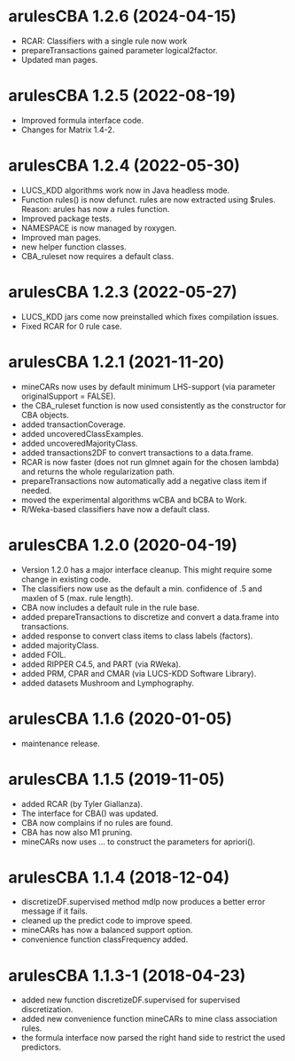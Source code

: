 # arulesCBA 1.2.6 (2024-04-15)

* RCAR: Classifiers with a single rule now work
* prepareTransactions gained parameter logical2factor.
* Updated man pages.

# arulesCBA 1.2.5 (2022-08-19)

* Improved formula interface code.
* Changes for Matrix 1.4-2.

# arulesCBA 1.2.4 (2022-05-30)

* LUCS_KDD algorithms work now in Java headless mode.
* Function rules() is now defunct. rules are now extracted using $rules. Reason: arules has now a rules function.
* Improved package tests.
* NAMESPACE is now managed by roxygen.
* Improved man pages.
* new helper function classes.
* CBA_ruleset now requires a default class.

# arulesCBA 1.2.3 (2022-05-27)
* LUCS_KDD jars come now preinstalled which fixes compilation issues.
* Fixed RCAR for 0 rule case.

# arulesCBA 1.2.1 (2021-11-20)
* mineCARs now uses by default minimum LHS-support (via parameter originalSupport = FALSE).
* the CBA_ruleset function is now used consistently as the constructor for CBA objects.
* added transactionCoverage.
* added uncoveredClassExamples.
* added uncoveredMajorityClass.
* added transactions2DF to convert transactions to a data.frame.
* RCAR is now faster (does not run glmnet again for the chosen lambda) and returns the whole regularization path.
* prepareTransactions now automatically add a negative class item if needed.
* moved the experimental algorithms wCBA and bCBA to Work.
* R/Weka-based classifiers have now a default class.


# arulesCBA 1.2.0 (2020-04-19)
* Version 1.2.0 has a major interface cleanup. This might require some change in existing code.
* The classifiers now use as the default a min. confidence of .5 and maxlen of 5 (max. rule length). 
* CBA now includes a default rule in the rule base.
* added prepareTransactions to discretize and convert a data.frame into transactions. 
* added response to convert class items to class labels (factors).
* added majorityClass.
* added FOIL.
* added RIPPER C4.5, and PART (via RWeka).
* added PRM, CPAR and CMAR (via LUCS-KDD Software Library).
* added datasets Mushroom and Lymphography.

# arulesCBA 1.1.6 (2020-01-05)
* maintenance release.

# arulesCBA 1.1.5 (2019-11-05)
* added RCAR (by Tyler Giallanza).
* The interface for CBA() was updated.
* CBA now complains if no rules are found.
* CBA has now also M1 pruning.
* mineCARs now uses ... to construct the parameters for apriori().

# arulesCBA 1.1.4 (2018-12-04)
* discretizeDF.supervised method mdlp now produces a better error message if it fails.
* cleaned up the predict code to improve speed.
* mineCARs has now a balanced support option.
* convenience function classFrequency added.

# arulesCBA 1.1.3-1 (2018-04-23)

* added new function discretizeDF.supervised for supervised discretization.
* added new convenience function mineCARs to mine class association rules.
* the formula interface now parsed the right hand side to restrict the used predictors. 
